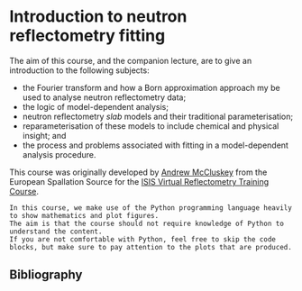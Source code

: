 # Introduction to neutron reflectometry fitting

The aim of this course, and the companion lecture, are to give an introduction to the following subjects: 
- the Fourier transform and how a Born approximation approach my be used to analyse neutron reflectometry data; 
- the logic of model-dependent analysis; 
- neutron reflectometry *slab* models and their traditional parameterisation; 
- reparameterisation of these models to include chemical and physical insight; and 
- the process and problems associated with fitting in a model-dependent analysis procedure. 

This course was originally developed by [Andrew McCluskey](mailto:andrew.mccluskey@ess.eu) from the European Spallation Source for the [ISIS Virtual Reflectometry Training Course](https://indico.stfc.ac.uk/event/355/). 

```{note}
In this course, we make use of the Python programming language heavily to show mathematics and plot figures. 
The aim is that the course should not require knowledge of Python to understand the content.
If you are not comfortable with Python, feel free to skip the code blocks, but make sure to pay attention to the plots that are produced. 
```

## Bibliography

```{bibliography}
```